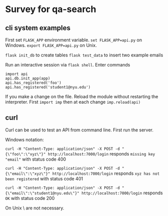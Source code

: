 # Survey for qa-search

## cli system examples

First set `FLASK_APP` environment variable. 
`set FLASK_APP=api.py` on Windows. 
`export FLASK_APP=api.py` on Unix.

`flask init_db` to create tables
`flask test_data` to insert two example emails

Run an interactive session via `flask shell`. Enter commands

```
import api
api.db.init_app(app)
api.has_registered('foo')
api.has_registered('student1@nyu.edu')
```

If you make a change on the file. Reload the module without restarting the interpreter.
First `import imp` then at each change `imp.reload(api)`

## curl

Curl can be used to test an API from command line. First run the server.

Windows notation:

`curl -H "Content-Type: application/json" -X POST -d "{\"foo\":\"xyz\"}" http://localhost:7000/login`
responds `missing key "email"` with status code 400

`curl -H "Content-Type: application/json" -X POST -d "{\"email\":\"xyz\"}" http://localhost:7000/login`
responds `xyz has not been registered` with status code 401

`curl -H "Content-Type: application/json" -X POST -d "{\"email\":\"student1@nyu.edu\"}" http://localhost:7000/login`
responds `OK` with status code 200

On Unix \ are not necessary.
